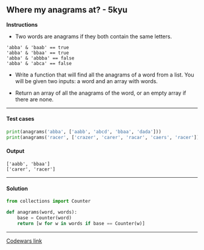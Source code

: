 ## Where my anagrams at? - 5kyu

**Instructions**

- Two words are anagrams if they both contain the same letters.

```
'abba' & 'baab' == true
'abba' & 'bbaa' == true
'abba' & 'abbba' == false
'abba' & 'abca' == false
```

- Write a function that will find all the anagrams of a word from a list. You will be given two inputs: a word and an array with words.

- Return an array of all the anagrams of the word, or an empty array if there are none.

---

#### Test cases

```python
print(anagrams('abba', ['aabb', 'abcd', 'bbaa', 'dada']))
print(anagrams('racer', ['crazer', 'carer', 'racar', 'caers', 'racer']))
```

#### Output
```
['aabb', 'bbaa']
['carer', 'racer']
```

---

#### Solution

```python
from collections import Counter

def anagrams(word, words):
    base = Counter(word)
    return [w for w in words if base == Counter(w)]
```

---

[Codewars link](https://www.codewars.com/kata/523a86aa4230ebb5420001e1)
